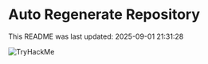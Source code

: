 # Auto Regenerate Repository

This README was last updated: 2025-09-01 21:31:28

 ![TryHackMe](https://tryhackme.com/badge/533634)